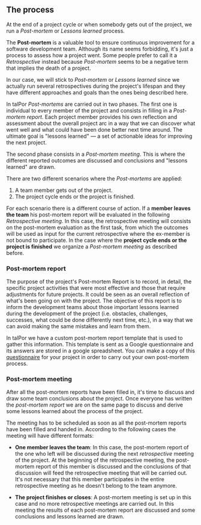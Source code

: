## The process

At the end of a project cycle or when somebody gets out of the
project, we run a *Post-mortem* or *Lessons learned* process.

The **Post-mortem** is a valuable tool to ensure continuous
improvement for a software development team. Although its name seems
forbidding, it's just a process to assess how a project went. Some
people prefer to call it a *Retrospective* instead because
*Post-mortem* seems to be a negative term that implies the death of a
project.

In our case, we will stick to *Post-mortem* or *Lessons learned* since
we actually run several retrospectives during the project's lifespan and
they have different approaches and goals than the ones being described
here.

In talPor *Post-mortems* are carried out in two phases. The first one
is individual to every member of the project and consists in filling
in a *Post-mortem report*. Each project member provides his own
reflection and assessment about the overall project arc in a way that
we can discover what went well and what could have been done better
next time around. The ultimate goal is "lessons learned" — a set of
actionable ideas for improving the next project.

The second phase consists in a *Post-mortem meeting*. This is where
the different reported outcomes are discussed and conclusions and
"lessons learned" are drawn.

There are two different scenarios where the *Post-mortems* are applied:

1. A team member gets out of the project.
2. The project cycle ends or the project is finished.

For each scenario there is a different course of action. If a **member
leaves the team** his post-mortem report will be evaluated in the
following *Retrospective meeting*. In this case, the retrospective
meeting will consists on the post-mortem evaluation as the first task,
from which the outcomes will be used as input for the current
retrospective where the ex-member is not bound to participate. In the
case where the **project cycle ends or the project is finished** we
organize a *Post-mortem meeting* as described before.

### Post-mortem report

The purpose of the project's Post-mortem Report is to record, in
detail, the specific project activities that were most effective and
those that require adjustments for future projects. It could be seen
as an overall reflection of what's been going on with the project. The
objective of this report is to inform the development teams about
those important lessons learned during the development of the project
(i.e. obstacles, challenges, successes, what could be done differently
next time, etc.), in a way that we can avoid making the same mistakes
and learn from them.

In talPor we have a custom post-mortem report template that is used to
gather this information. This template is sent as a Google
questionnaire and its answers are stored in a google spreadsheet. You
can make a copy of this
[questionnaire](https://docs.google.com/a/talpor.com/forms/d/1TLO9iZJszQ_tteUVIzovL1BDCWnmdAWe3mwgfiKqhWQ/edit)
for your project in order to carry out your own post-mortem process.

### Post-mortem meeting

After all the post-mortem reports have been filled in, it's time to
discuss and draw some team conclusions about the project. Once
everyone has written the *post-mortem report* we are on the same page
to discuss and derive some lessons learned about the process of the
project.

The meeting has to be scheduled as soon as all the post-mortem reports
have been filled and handed in. According to the following cases the
meeting will have different formats:

 - **One member leaves the team**: In this case, the post-mortem
   report of the one who left will be discussed during the next
   *retrospective* meeting of the project. At the beginning of the
   retrospective meeting, the post-mortem report of this member is
   discussed and the conclusions of that discussion will feed the
   retrospective meeting that will be carried out. It's not necessary
   that this member participates in the entire retrospective meeting
   as he doesn't belong to the team anymore.

 - **The project finishes or closes**: A post-mortem meeting is set up
   in this case and no more retrospective meetings are carried out. In
   this meeting the results of each post-mortem report are discussed
   and some conclusions and lessons learned are drawn.

